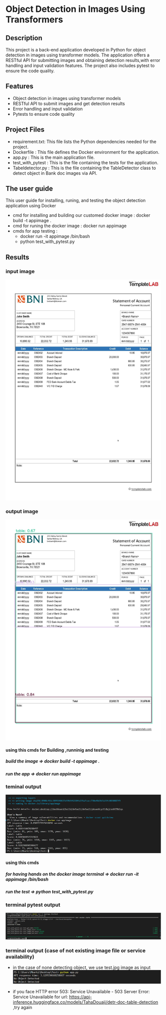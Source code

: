 # Object Detection in Images Using Transformers

## Description
This project is a back-end application developed in Python for object detection in images using transformer models. 
The application offers a RESTful API for submitting images and obtaining detection results,with error handling and input validation features.
The project also includes pytest to ensure the code quality.

## Features

- Object detection in images using transformer models
- RESTful API to submit images and get detection results
- Error handling and input validation
- Pytests to ensure code quality

## Project Files
- requirement.txt: This file lists the Python dependencies needed for the project.
- Dockerfile : This file defines the Docker environment for the application.
- app.py : This is the main application file.
- test_with_pytest : This is the file containing the tests for the application.
- Tabeldetector.py : This is the file containing the TableDetector class to detect object in Bank doc images via API.

## The user guide 
This user guide for installing, runing, and testing the object detection application using Docker
- cmd for installing and building our customed docker image : docker build -t appimage .
- cmd for runing the docker image : docker run appimage 
- cmds for app testing : 
  - docker run -it appimage /bin/bash
  - python test_with_pytest.py

## Results

### input image 
![Screenshot](Bank-doc.jpg)
### output image 
![Screenshot](Api_result.jpg)


#### using this cmds for Building ,runninig and testing 
##### build the image => docker build -t appimage .
##### run the app => docker run appimage
### teminal output  
![Screenshot](screen_shots/screenshot1.png)
#### using this cmds
##### for having hands on the docker image terminal => docker run -it appimage /bin/bash
##### run the test => python test_with_pytest.py
### terminal pytest output
![Screenshot](screen_shots/screenshot2.png)
### terminal output (case of not existing image file or service availability)
- in the case of none detecting object, we use test.jpg image as input
![Screenshot](screen_shots/screnshot3.png)

- if you face HTTP error 503: Service Unavailable - 503 Server Error: Service Unavailable for url: https://api-inference.huggingface.co/models/TahaDouaji/detr-doc-table-detection ,try again 
